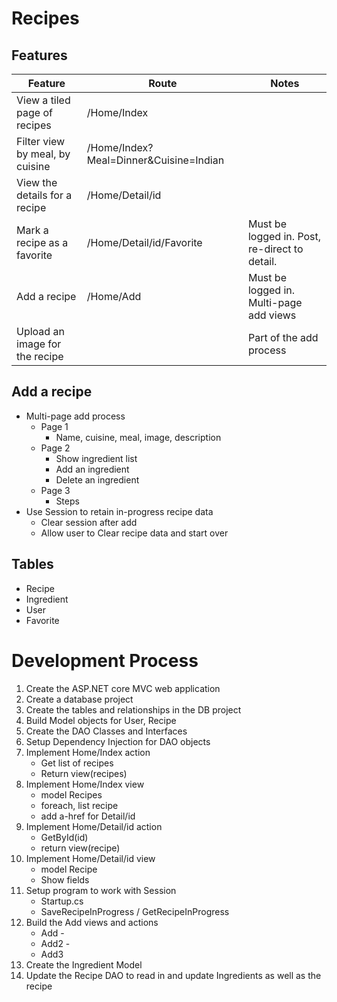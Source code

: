 # Recipes
## Features
| Feature | Route | Notes
| --- | --- | --- |
| View a tiled page of recipes | /Home/Index |
| Filter view by meal, by cuisine | /Home/Index?Meal=Dinner&Cuisine=Indian |
| View the details for a recipe | /Home/Detail/id |
| Mark a recipe as a favorite | /Home/Detail/id/Favorite | Must be logged in. Post, re-direct to detail. |
| Add a recipe | /Home/Add | Must be logged in. Multi-page add views |
| Upload an image for the recipe | | Part of the add process |


## Add a recipe
* Multi-page add process
    * Page 1
        * Name, cuisine, meal, image, description
    * Page 2
        * Show ingredient list
        * Add an ingredient
        * Delete an ingredient
    * Page 3
        * Steps
* Use Session to retain in-progress recipe data
    * Clear session after add
    * Allow user to Clear recipe data and start over
## Tables
* Recipe
* Ingredient
* User
* Favorite

# Development Process
1. Create the ASP.NET core MVC web application
2. Create a database project
3. Create the tables and relationships in the DB project
4. Build Model objects for User, Recipe
5. Create the DAO Classes and Interfaces
1. Setup Dependency Injection for DAO objects
1. Implement Home/Index action
    * Get list of recipes
    * Return view(recipes)
1. Implement Home/Index view
    * model Recipes
    * foreach, list recipe
    * add a-href for Detail/id
1. Implement Home/Detail/id action
    * GetById(id)
    * return view(recipe)
1. Implement Home/Detail/id view
    * model Recipe
    * Show fields
1. Setup program to work with Session
    * Startup.cs
    * SaveRecipeInProgress / GetRecipeInProgress
1. Build the Add views and actions
    * Add - 
    * Add2 - 
    * Add3
1. Create the Ingredient Model
1. Update the Recipe DAO to read in and update Ingredients as well as the recipe
